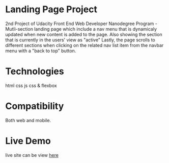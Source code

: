 <h1>Landing Page Project</h1>

<p>2nd Project of Udacity Front End Web Developer Nanodegree Program - Mutli-section landing page which include a nav menu that is dynamicaly updated when new content is added to the page. Also showing the section that is currently in the users' view as "active" Lastly, the page scrolls to different sections when clicking on the related nav list item from the navbar menu with a "back to top" button.</p>

<h1>Technologies</h1>
<p>html css js css & flexbox</p>

<h1>Compatibility</h1>
<p>Both web and mobile.</p>

<h1>Live Demo</h1>
<p>live site can be view <a href="https://gbliss00.github.io/resume/index.html" target="_blank">here</a></p>
